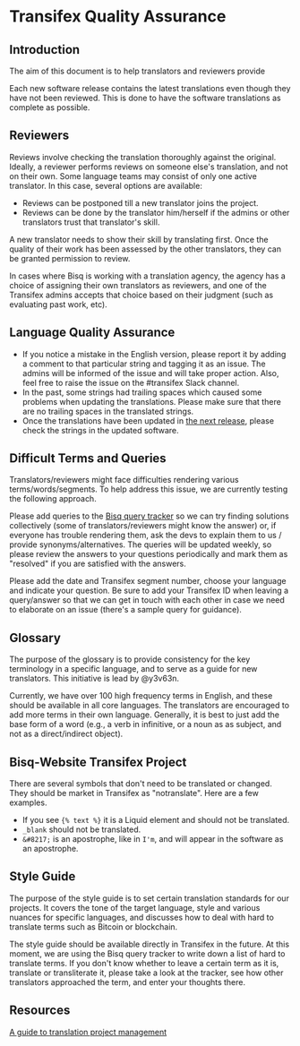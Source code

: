 # Transifex Quality Assurance

## Introduction
The aim of this document is to help translators and reviewers provide 

Each new software release contains the latest translations even though they have not been reviewed. This is done to have the software translations as complete as possible.

## Reviewers 
Reviews involve checking the translation thoroughly against the original. Ideally, a reviewer performs reviews on someone else's translation, and not on their own. Some language teams may consist of only one active translator. In this case, several options are available:
- Reviews can be postponed till a new translator joins the project.
- Reviews can be done by the translator him/herself if the admins or other translators trust that translator's skill.

A new translator needs to show their skill by translating first. Once the quality of their work has been assessed by the other translators, they can be granted permission to review.

In cases where Bisq is working with a translation agency, the agency has a choice of assigning their own translators as reviewers, and one of the Transifex admins accepts that choice based on their judgment (such as evaluating past work, etc).

## Language Quality Assurance
- If you notice a mistake in the English version, please report it by adding a comment to that particular string and tagging it as an issue. The admins will be informed of the issue and will take proper action. Also, feel free to raise the issue on the #transifex Slack channel.
- In the past, some strings had trailing spaces which caused some problems when updating the translations. Please make sure that there are no trailing spaces in the translated strings.
- Once the translations have been updated in [the next release](https://github.com/bisq-network/bisq/milestones), please check the strings in the updated software.

## Difficult Terms and Queries
Translators/reviewers might face difficulties rendering various terms/words/segments. To help address this issue, we are currently testing the following approach.

Please add queries to the [Bisq query tracker](https://docs.google.com/spreadsheets/d/1P4JMLrcRtSWkxfh9jG7AXkfdgdkEYwgttGgly-ercXc/edit#gid=0) so we can try finding solutions collectively (some of translators/reviewers might know the answer) or, if everyone has trouble rendering them, ask the devs to explain them to us / provide synonyms/alternatives. The queries will be updated weekly, so please review the answers to your questions periodically and mark them as "resolved" if you are satisfied with the answers.

Please add the date and Transifex segment number, choose your language and indicate your question. Be sure to add your Transifex ID when leaving a query/answer so that we can get in touch with each other in case we need to elaborate on an issue (there's a sample query for guidance).

## Glossary
The purpose of the glossary is to provide consistency for the key terminology in a specific language, and to serve as a guide for new translators. This initiative is lead by @y3v63n.

Currently, we have over 100 high frequency terms in English, and these should be available in all core languages. The translators are encouraged to add more terms in their own language. Generally, it is best to just add the base form of a word (e.g., a verb in infinitive, or a noun as as subject, and not as a direct/indirect object).

## Bisq-Website Transifex Project
There are several symbols that don't need to be translated or changed. They should be market in Transifex as "notranslate". Here are a few examples.
- If you see `{% text %}` it is a Liquid element and should not be translated.
- `_blank` should not be translated.
- `&#8217;` is an apostrophe, like in `I'm`, and will appear in the software as an apostrophe.

## Style Guide
The purpose of the style guide is to set certain translation standards for our projects. It covers the tone of the target language, style and various nuances for specific languages, and discusses how to deal with hard to translate terms such as Bitcoin or blockchain. 

The style guide should be available directly in Transifex in the future. At this moment, we are using the Bisq query tracker to write down a list of hard to translate terms. If you don't know whether to leave a certain term as it is, translate or transliterate it, please take a look at the tracker, see how other translators approached the term, and enter your thoughts there.

## Resources

[A guide to translation project management](https://courses.comet.ucar.edu/pluginfile.php/27060/mod_resource/content/12/GuideToTranslationManagement_V1a_02102017_final.pdf)

